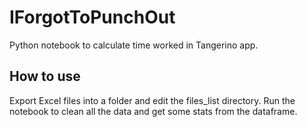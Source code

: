 # IForgotToPunchOut


Python notebook to calculate time worked in Tangerino app.

## How to use

Export Excel files into a folder and edit the files_list directory. Run the notebook to clean all the data and get some stats from the dataframe.